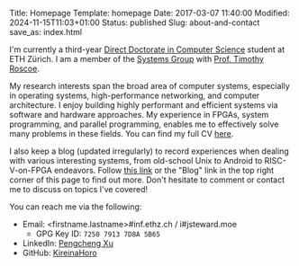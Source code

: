 Title: Homepage
Template: homepage
Date: 2017-03-07 11:40:00
Modified: 2024-11-15T11:03+01:00
Status: published
Slug: about-and-contact
save_as: index.html

I'm currently a third-year [Direct Doctorate in Computer Science](https://inf.ethz.ch/doctorate/direct-doctorate-computer-science.html) student at ETH Zürich.  I am a member of the [Systems Group](https://systems.ethz.ch) with [Prof. Timothy Roscoe](https://people.inf.ethz.ch/troscoe/).

My research interests span the broad area of computer systems, especially in operating systems, high-performance networking, and computer architecture.  I enjoy building highly performant and efficient systems via software and hardware approaches.  My experience in FPGAs, system programming, and parallel programming, enables me to effectively solve many problems in these fields.  You can find my full CV [here](/images/cv.pdf).

I also keep a blog (updated irregularly) to record experiences when dealing with various interesting systems, from old-school Unix to Android to RISC-V-on-FPGA endeavors.  Follow [this link](/blog_index.html) or the "Blog" link in the top right corner of this page to find out more.  Don't hesitate to comment or contact me to discuss on topics I've covered!

You can reach me via the following:

 - Email: <firstname.lastname\>#inf.ethz.ch / i#jsteward.moe
    - GPG Key ID: `7250 7913 7D8A 5B65`
 - LinkedIn: [Pengcheng Xu](https://www.linkedin.com/in/pengcheng-xu-6a241a9a/)
 - GitHub: [KireinaHoro](https://github.com/KireinaHoro)
